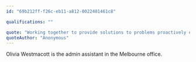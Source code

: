 ```yaml
---
id: "69b212ff-f26c-eb11-a812-0022481461c8"

qualifications: ""

quote: "Working together to provide solutions to problems proactively every day, for our clients and internally"
quoteAuthor: "Anonymous"
---
```


[Editing your profile]: https://github.com/SSWConsulting/People/wiki/3.-Editing-your-profile

Olivia Westmacott is the admin assistant in the Melbourne office.

